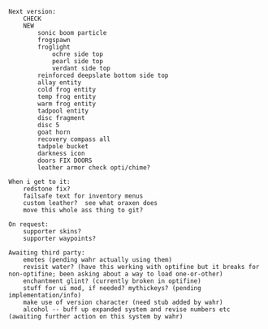     Next version:
        CHECK
        NEW
            sonic boom particle
            frogspawn
            froglight
                ochre side top
                pearl side top
                verdant side top
            reinforced deepslate bottom side top
            allay entity
            cold frog entity
            temp frog entity
            warm frog entity
            tadpool entity
            disc fragment
            disc 5
            goat horn
            recovery compass all
            tadpole bucket
            darkness icon
            doors FIX DOORS
            leather armor check opti/chime?

    When i get to it:
        redstone fix?
        failsafe text for inventory menus
        custom leather?  see what oraxen does
        move this whole ass thing to git?
        
    On request:
        supporter skins?
        supporter waypoints?
        
    Awaiting third party:
        emotes (pending wahr actually using them)
        revisit water? (have this working with optifine but it breaks for non-optifine; been asking about a way to load one-or-other)
        enchantment glint? (currently broken in optifine)
        stuff for ui mod, if needed? mythickeys? (pending implementation/info)
        make use of version character (need stub added by wahr)
        alcohol -- buff up expanded system and revise numbers etc (awaiting further action on this system by wahr)